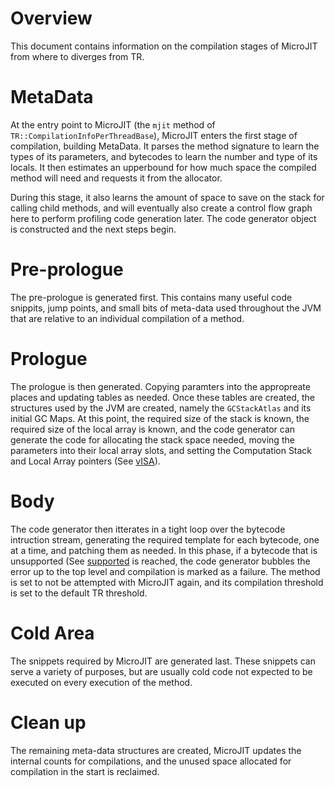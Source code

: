 <!--
Copyright (c) 2022, 2022 IBM Corp. and others

This program and the accompanying materials are made available under
the terms of the Eclipse Public License 2.0 which accompanies this
distribution and is available at https://www.eclipse.org/legal/epl-2.0/
or the Apache License, Version 2.0 which accompanies this distribution and
is available at https://www.apache.org/licenses/LICENSE-2.0.

This Source Code may also be made available under the following
Secondary Licenses when the conditions for such availability set
forth in the Eclipse Public License, v. 2.0 are satisfied: GNU
General Public License, version 2 with the GNU Classpath
Exception [1] and GNU General Public License, version 2 with the
OpenJDK Assembly Exception [2].

[1] https://www.gnu.org/software/classpath/license.html
[2] http://openjdk.java.net/legal/assembly-exception.html

SPDX-License-Identifier: EPL-2.0 OR Apache-2.0 OR GPL-2.0 WITH Classpath-exception-2.0 OR LicenseRef-GPL-2.0 WITH Assembly-exception
-->

# Overview

This document contains information on the compilation stages of MicroJIT
from where to diverges from TR.

# MetaData

At the entry point to MicroJIT (the `mjit` method of `TR::CompilationInfoPerThreadBase`),
MicroJIT enters the first stage of compilation, building MetaData. It parses the
method signature to learn the types of its parameters, and bytecodes to learn the
number and type of its locals. It then estimates an upperbound for how much space
the compiled method will need and requests it from the allocator.

During this stage, it also learns the amount of space to save on the stack for calling
child methods, and will eventually also create a control flow graph here to perform
profiling code generation later. The code generator object is constructed and the next
steps begin.

# Pre-prologue

The pre-prologue is generated first. This contains many useful code snippits, jump points,
and small bits of meta-data used throughout the JVM that are relative to an individual
compilation of a method.

# Prologue

The prologue is then generated. Copying paramters into the appropreate places and updating
tables as needed. Once these tables are created, the structures used by the JVM are created,
namely the `GCStackAtlas` and its initial GC Maps. At this point, the required size of the
stack is known, the required size of the local array is known, and the code generator can
generate the code for allocating the stack space needed, moving the parameters into their
local array slots, and setting the Computation Stack and Local Array pointers (See [vISA](vISA.md)).

# Body

The code generator then itterates in a tight loop over the bytecode intruction stream,
generating the required template for each bytecode, one at a time, and patching them as
needed. In this phase, if a bytecode that is unsupported (See [supported](support.md)
is reached, the code generator bubbles the error up to the top level and compilation
is marked as a failure. The method is set to not be attempted with MicroJIT again, and
its compilation threshold is set to the default TR threshold.

# Cold Area

The snippets required by MicroJIT are generated last. These snippets can serve a
variety of purposes, but are usually cold code not expected to be executed on every
execution of the method.

# Clean up

The remaining meta-data structures are created, MicroJIT updates the internal counts
for compilations, and the unused space allocated for compilation in the start is reclaimed.